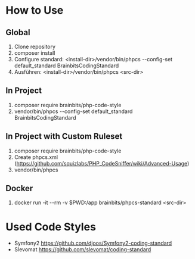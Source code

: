 How to Use
==========

Global
------

1. Clone repository
2. composer install
3. Configure standard: 
   &lt;install-dir&gt;/vendor/bin/phpcs --config-set default_standard BrainbitsCodingStandard
4. Ausführen:
   &lt;install-dir&gt;/vendor/bin/phpcs &lt;src-dir&gt;

In Project
----------

1. composer require brainbits/php-code-style
2. vendor/bin/phpcs --config-set default_standard BrainbitsCodingStandard

In Project with Custom Ruleset
------------------------------

1. composer require brainbits/php-code-style
2. Create phpcs.xml (https://github.com/squizlabs/PHP_CodeSniffer/wiki/Advanced-Usage)
3. vendor/bin/phpcs

Docker
------

1. docker run -it --rm -v $PWD:/app brainbits/phpcs-standard &lt;src-dir&gt;

Used Code Styles
================
- Symfony2 https://github.com/djoos/Symfony2-coding-standard
- Slevomat https://github.com/slevomat/coding-standard

